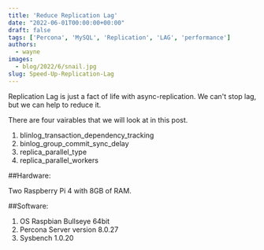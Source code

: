 ```yaml
---
title: 'Reduce Replication Lag'
date: "2022-06-01T00:00:00+00:00"
draft: false
tags: ['Percona', 'MySQL', 'Replication', 'LAG', 'performance']
authors:
  - wayne
images:
  - blog/2022/6/snail.jpg
slug: Speed-Up-Replication-Lag
---
```


Replication Lag is just a fact of life with async-replication. We can't stop lag,
but we can help to reduce it. 

There are four vairables that we will look at in this post. 

 1. blinlog_transaction_dependency_tracking
 2. binlog_group_commit_sync_delay
 3. replica_parallel_type
 4. replica_parallel_workers
   
##Hardware:

Two Raspberry Pi 4 with 8GB of RAM.

##Software:

1. OS Raspbian Bullseye 64bit
2. Percona Server version 8.0.27
3. Sysbench 1.0.20
